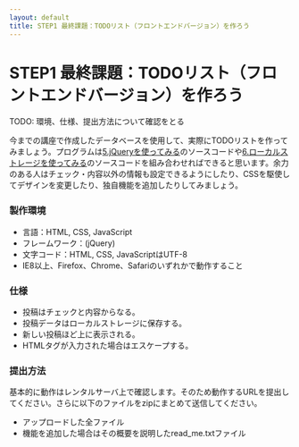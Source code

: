 ```yaml
---
layout: default
title: STEP1 最終課題：TODOリスト（フロントエンドバージョン）を作ろう
---
```

# STEP1 最終課題：TODOリスト（フロントエンドバージョン）を作ろう

TODO: 環境、仕様、提出方法について確認をとる

今までの講座で作成したデータベースを使用して、実際にTODOリストを作ってみましょう。プログラムは[5.jQueryを使ってみる](5.md)のソースコードや[6.ローカルストレージを使ってみる](6.md)のソースコードを組み合わせればできると思います。余力のある人はチェック・内容以外の情報も設定できるようにしたり、CSSを駆使してデザインを変更したり、独自機能を追加したりしてみましょう。

### 製作環境

* 言語：HTML, CSS, JavaScript
* フレームワーク：(jQuery)
* 文字コード：HTML, CSS, JavaScriptはUTF-8
* IE8以上、Firefox、Chrome、Safariのいずれかで動作すること

### 仕様

* 投稿はチェックと内容からなる。
* 投稿データはローカルストレージに保存する。
* 新しい投稿ほど上に表示される。
* HTMLタグが入力された場合はエスケープする。

### 提出方法

基本的に動作はレンタルサーバ上で確認します。そのため動作するURLを提出してください。さらに以下のファイルをzipにまとめて送信してください。

* アップロードした全ファイル
* 機能を追加した場合はその概要を説明したread_me.txtファイル
